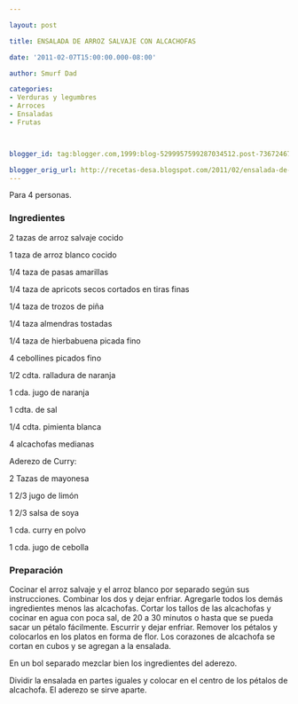 ```yaml
---

layout: post

title: ENSALADA DE ARROZ SALVAJE CON ALCACHOFAS

date: '2011-02-07T15:00:00.000-08:00'

author: Smurf Dad

categories:
- Verduras y legumbres
- Arroces
- Ensaladas
- Frutas



blogger_id: tag:blogger.com,1999:blog-5299957599287034512.post-7367246759682161624

blogger_orig_url: http://recetas-desa.blogspot.com/2011/02/ensalada-de-arroz-salvaje-con-alcachofas.html
---
```


Para 4 personas.

<h3>Ingredientes</h3>

2 tazas de arroz salvaje cocido

1 taza de arroz blanco cocido

1/4 taza de pasas amarillas

1/4 taza de apricots secos cortados en tiras finas

1/4 taza de trozos de piña

1/4 taza almendras tostadas

1/4 taza de hierbabuena picada fino

4 cebollines picados fino

1/2 cdta. ralladura de naranja

1 cda. jugo de naranja

1 cdta. de sal

1/4 cdta. pimienta blanca

4 alcachofas medianas

Aderezo de Curry:

2 Tazas de mayonesa

1 2/3 jugo de limón

1 2/3 salsa de soya

1 cda. curry en polvo

1 cda. jugo de cebolla

<h3>Preparación</h3>

Cocinar el arroz salvaje y el arroz blanco por separado según sus instrucciones. Combinar los dos y dejar enfriar. Agregarle todos los demás ingredientes menos las alcachofas. Cortar los tallos de las alcachofas y cocinar en agua con poca sal, de 20 a 30 minutos o hasta que se pueda sacar un pétalo fácilmente. Escurrir y dejar enfriar. Remover los pétalos y colocarlos en los platos en forma de flor. Los corazones de alcachofa se cortan en cubos y se agregan a la ensalada.

En un bol separado mezclar bien los ingredientes del aderezo.

Dividir la ensalada en partes iguales y colocar en el centro de los pétalos de alcachofa. El aderezo se sirve aparte.